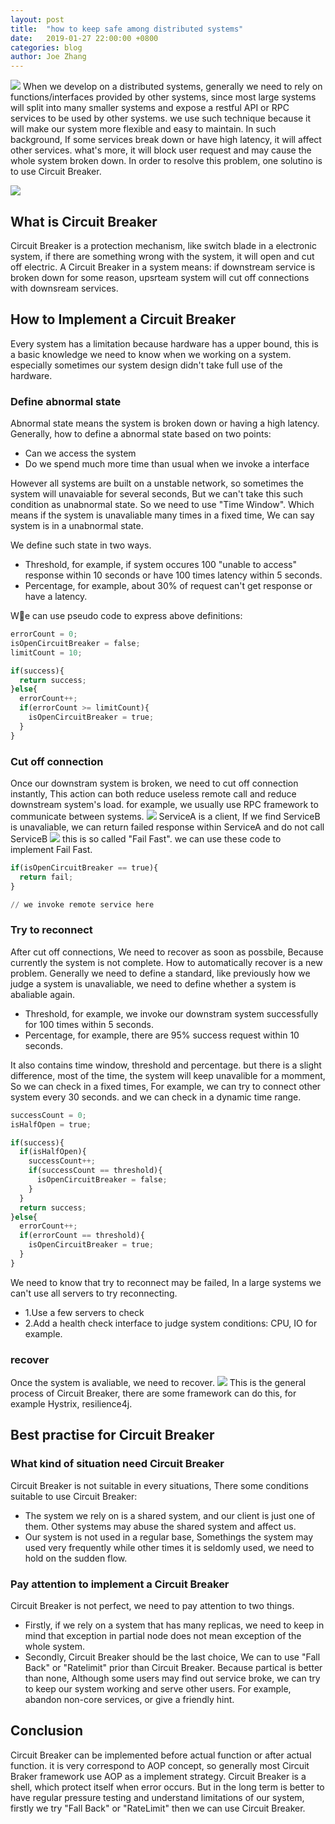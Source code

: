 ```yaml
---
layout: post
title:  "how to keep safe among distributed systems"
date:   2019-01-27 22:00:00 +0800
categories: blog
author: Joe Zhang
---
```


![ ](https://cdn-images-1.medium.com/max/1600/1*wf0nzvLDFABh3X60lgOQdw.png)
When we develop on a distributed systems, generally we need to rely on functions/interfaces provided by other systems, since most large systems will split into many smaller systems and expose a restful API or RPC services to be used by other systems. we use such technique because it will make our system more flexible and easy to maintain. 
In such background, If some services break down or have high latency, it will affect other services. what's more, it will block user request and may cause the whole system broken down.
In order to resolve this problem, one solutino is to use Circuit Breaker.

![](https://mmbiz.qpic.cn/mmbiz_png/oB5bd6W6hI31YcnTS8xgHlND7GJnk9vSd4AzVWGyFNonEC5CuA1A09St2nUJ20ViaT2CPWl9GEBzuiazRoasZiaKQ/640?wx_fmt=png&tp=webp&wxfrom=5&wx_lazy=1&wx_co=1)

## What is Circuit Breaker

Circuit Breaker is a protection mechanism, like switch blade in a electronic system, if there are something wrong with the system, it will open and cut off electric. A Circuit Breaker in a system means: if downstream service is broken down for some reason, upsrteam system will cut off connections with downsream services.

## How to Implement a Circuit Breaker

Every system has a limitation because hardware has a upper bound, this is a basic knowledge we need to know when we working on a system. especially sometimes our system design didn't take full use of the hardware.

### Define abnormal state

Abnormal state means the system is broken down or having a high latency.
Generally, how to define a abnormal state based on two points:
- Can we access the system
- Do we spend much more time than usual when we invoke a interface

However all systems are built on a unstable network, so sometimes the system will unavaiable for several seconds, But we can't take this such condition as unabnormal state. So we need to use "Time Window". Which means if the system is unavaliable many times in a fixed time, We can say system is in a unabnormal state.

We define such state in two ways.
- Threshold, for example, if system occures 100 "unable to access" response within 10 seconds or have 100 times latency within 5 seconds.
- Percentage, for example, about 30% of request can't get response or have a latency.

We can use pseudo code to express above definitions:

```python
errorCount = 0;
isOpenCircuitBreaker = false;
limitCount = 10;

if(success){
  return success;
}else{
  errorCount++;
  if(errorCount >= limitCount){
    isOpenCircuitBreaker = true;
  }
}

```

### Cut off connection

Once our downstram system is broken, we need to cut off connection instantly, This action can both reduce useless remote call and reduce downstream system's load.
for example, we usually use RPC framework to communicate between systems.
![](https://mmbiz.qpic.cn/mmbiz_png/oB5bd6W6hI31YcnTS8xgHlND7GJnk9vS47MgWD0aWMEqAYpvxibphTppSvBia6tRo3wpDgBgTKys8MqtgzwcqWXw/640?wx_fmt=png&tp=webp&wxfrom=5&wx_lazy=1&wx_co=1)
ServiceA is a client, If we find ServiceB is unavaliable, we can return failed response within ServiceA and do not call ServiceB
![](https://mmbiz.qpic.cn/mmbiz_png/oB5bd6W6hI31YcnTS8xgHlND7GJnk9vS7HACeboGiaUlzjRXWJhR2nGMJQIYkfAxZE1TRfTIXME68kC6YPmRaIg/640?wx_fmt=png&tp=webp&wxfrom=5&wx_lazy=1&wx_co=1)
this is so called "Fail Fast". we can use these code to implement Fail Fast.

```python
if(isOpenCircuitBreaker == true){
  return fail;
}

// we invoke remote service here

```
### Try to reconnect

After cut off connections, We need to recover as soon as possbile, Because currently the system is not complete. How to automatically recover is a new problem.
Generally we need to define a standard, like previously how we judge a system is unavaliable, we need to define whether a system is abaliable again.
- Threshold, for example, we invoke our downstram system successfully for 100 times within 5 seconds.
- Percentage, for example, there are 95% success request within 10 seconds.

It also contains time window, threshold and percentage.
but there is a slight difference, most of the time, the system will keep unavalible for a momment, So we can check in a fixed times, For example, we can try to connect other system every 30 seconds. and we can check in a dynamic time range.

```python
successCount = 0;
isHalfOpen = true;

if(success){
  if(isHalfOpen){
    successCount++;
    if(successCount == threshold){
      isOpenCircuitBreaker = false;
    }
  }
  return success;
}else{
  errorCount++;
  if(errorCount == threshold){
    isOpenCircuitBreaker = true;
  }
}

```
We need to know that try to reconnect may be failed, In a large systems we can't use all servers to try reconnecting.
- 1.Use a few servers to check
- 2.Add a health check interface to judge system conditions: CPU, IO for example.

### recover

Once the system is avaliable, we need to recover.
![](https://mmbiz.qpic.cn/mmbiz_png/oB5bd6W6hI31YcnTS8xgHlND7GJnk9vSUGPwicRFU6xJeNPxzKOWEhlM3yKSVdEfk1nusm5FfnRm1WyYkOVybBg/640?wx_fmt=png&tp=webp&wxfrom=5&wx_lazy=1&wx_co=1)
This is the general process of Circuit Breaker, there are some framework can do this, for example Hystrix, resilience4j.

## Best practise for Circuit Breaker

### What kind of situation need Circuit Breaker

Circuit Breaker is not suitable in every situations, There some conditions suitable to use Circuit Breaker:
- The system we rely on is a shared system, and our client is just one of them. Other systems may abuse the shared system and affect us.
- Our system is not used in a regular base, Somethings the system may used very frequently while other times it is seldomly used, we need to hold on the sudden flow.

### Pay attention to implement a Circuit Breaker

Circuit Breaker is not perfect, we need to pay attention to two things.
- Firstly, if we rely on a system that has many replicas, we need to keep in mind that exception in partial node does not mean exception of the whole system.
- Secondly, Circuit Breaker should be the last choice, We can to use "Fall Back" or "Ratelimit" prior than Circuit Breaker. Because partical is better than none, Although some users may find out service broke, we can try to keep our system working and serve other users. For example, abandon non-core services, or give a friendly hint.

## Conclusion

Circuit Breaker can be implemented before actual function or after actual function. it is very correspond to AOP concept, so generally most Circuit Braker framework  use AOP as a implement strategy.
Circuit Breaker is a shell, which protect itself when error occurs. But in the long term is better to have regular pressure testing and understand limitations of our system, firstly we try "Fall Back" or "RateLimit" then we can use Circuit Breaker.